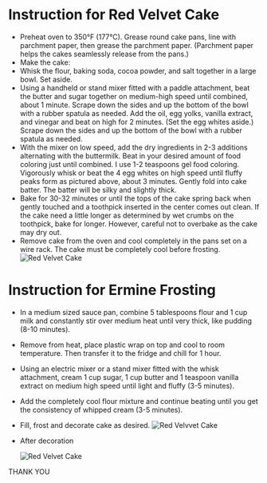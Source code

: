 # Instruction for Red Velvet Cake
  - Preheat oven to 350°F (177°C). Grease round cake pans, line with parchment paper, then grease the parchment paper. (Parchment paper helps the cakes seamlessly release from the pans.)
  - Make the cake: 
  - Whisk the flour, baking soda, cocoa powder, and salt together in a large bowl. Set aside.
  - Using a handheld or stand mixer fitted with a paddle attachment, beat the butter and sugar together on medium-high speed until combined, about 1 minute. Scrape down the sides and up the bottom of the bowl with a rubber spatula as needed. Add the oil, egg yolks, vanilla extract, and vinegar and beat on high for 2 minutes. (Set the egg whites aside.) Scrape down the sides and up the bottom of the bowl with a rubber spatula as needed.
  - With the mixer on low speed, add the dry ingredients in 2-3 additions alternating with the buttermilk. Beat in your desired amount of food coloring just until combined. I use 1-2 teaspoons gel food coloring. Vigorously whisk or beat the 4 egg whites on high speed until fluffy peaks form as pictured above, about 3 minutes. Gently fold into cake batter. The batter will be silky and slightly thick.
  - Bake for 30-32 minutes or until the tops of the cake spring back when gently touched and a toothpick inserted in the center comes out clean. If the cake need a little longer as determined by wet crumbs on the toothpick, bake for longer. However, careful not to overbake as the cake may dry out. 
  - Remove cake from the oven and cool completely in the pans set on a wire rack. The cake must be completely cool before frosting.
  ![Red Velvet Cake](https://encrypted-tbn0.gstatic.com/images?q=tbn%3AANd9GcQTSOQVJXHUZGPdk6KGiwseO2_q-QRjbUhsxg&usqp=CAU)
# Instruction for Ermine Frosting
  - In a medium sized sauce pan, combine 5 tablespoons flour and 1 cup milk and constantly stir over medium heat until very thick, like pudding (8-10 minutes).
  - Remove from heat, place plastic wrap on top and cool to room temperature. Then transfer it to the fridge and chill for 1 hour.
  - Using an electric mixer or a stand mixer fitted with the whisk attachment, cream 1 cup sugar, 1 cup butter and 1 teaspoon vanilla extract on medium high speed until light and fluffy (3-5 minutes).
  - Add the completely cool flour mixture and continue beating until you get the consistency of whipped cream (3-5 minutes).
  - Fill, frost and decorate cake as desired.
  ![Red Velvvet Cake](https://veenaazmanov.com/wp-content/uploads/2020/07/Ermine-Frosting-Progress-Pictures12-500x375.jpg)
  - After decoration
    
    ![Red Velvet Cake](https://cdn.igp.com/f_auto,q_auto,t_prodl/products/p-classic-red-velvet-cake-half-kg--109230-m.jpg)

THANK YOU

